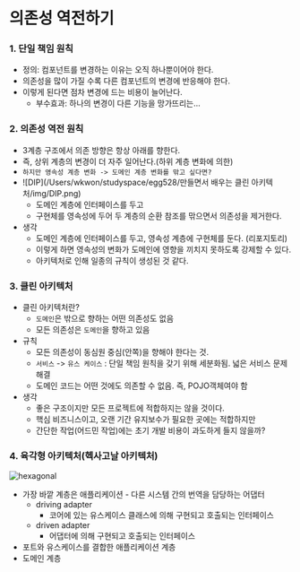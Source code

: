 # 의존성 역전하기

### 1. 단일 책임 원칙

- 정의: 컴포넌트를 변경하는 이유는 오직 하나뿐이어야 한다.
- 의존성을 많이 가질 수록 다른 컴포넌트의 변경에 반응해야 한다.
- 이렇게 된다면 점차 변경에 드는 비용이 늘어난다.
  - 부수효과: 하나의 변경이 다른 기능을 망가뜨리는...



### 2. 의존성 역전 원칙

- 3계층 구조에서 의존 방향은 항상 아래를 향한다.
- 즉, 상위 계층의 변경이 더 자주 일어난다.(하위 계층 변화에 의한)
- `하지만 영속성 계층 변화 -> 도메인 계층 변화를 맊고 싶다면?`
- ![DIP](/Users/wkwon/studyspace/egg528/만들면서 배우는 클린 아키텍처/img/DIP.png)
  - 도메인 계층에 인터페이스를 두고
  - 구현체를 영속성에 두어 두 계층의 순환 참조를 맊으면서 의존성을 제거한다.
- 생각
  - 도메인 계층에 인터페이스를 두고, 영속성 계층에 구현체를 둔다. (리포지토리)
  - 이렇게 하면 영속성의 변화가 도메인에 영향을 끼치지 못하도록 강제할 수 있다.
  - 아키텍처로 인해 일종의 규칙이 생성된 것 같다.

### 3. 클린 아키텍처

- 클린 아키텍처란?
  - `도메인`은 밖으로 향하는 어떤 의존성도 없음
  - 모든 의존성은 `도메인`을 향하고 있음
- 규칙
  - 모든 의존성이 동심원 중심(안쪽)을 향해야 한다는 것.
  - `서비스` -> `유스 케이스` : 단일 책임 원칙을 갖기 위해 세분화됨. 넓은 서비스 문제 해결 
  - 도메인 코드는 어떤 것에도 의존할 수 없음. 즉, POJO객체여야 함
- 생각
  - 좋은 구조이지만 모든 프로젝트에 적합하지는 않을 것이다.
  - 핵심 비즈니스이고, 오랜 기간 유지보수가 필요한 곳에는 적합하지만
  - 간단한 작업(어드민 작업)에는 초기 개발 비용이 과도하게 들지 않을까?



### 4. 육각형 아키텍처(헥사고날 아키텍처)

![hexagonal](/만들면서%20배우는%20클린%20아키텍처/img/hexagonal.png)

- 가장 바깥 계층은 애플리케이션 - 다른 시스템 간의 번역을 담당하는 어댑터
  - driving adapter
    - 코어에 있는 유스케이스 클래스에 의해 구현되고 호출되는 인터페이스
  - driven adapter
    - 어댑터에 의해 구현되고  호출되는 인터페이스
- 포트와 유스케이스를 결합한 애플리케이션 계층
- 도메인 계층